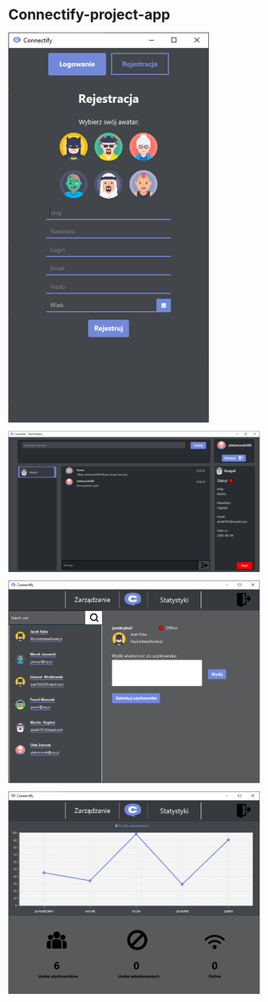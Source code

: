 # Connectify-project-app


![Register](/imgs/img1.png)

![Chat Page](/imgs/img2.png)

![Admin Page](/imgs/img3.png)

![Stats mode](/imgs/img4.png)

